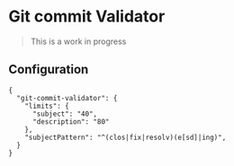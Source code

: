 # Git commit Validator

> This is a work in progress

## Configuration
```
{
  "git-commit-validator": {
    "limits": {
      "subject": "40",
      "description": "80"
    },
    "subjectPattern": "^(clos|fix|resolv)(e[sd]|ing)",
  }
}
```